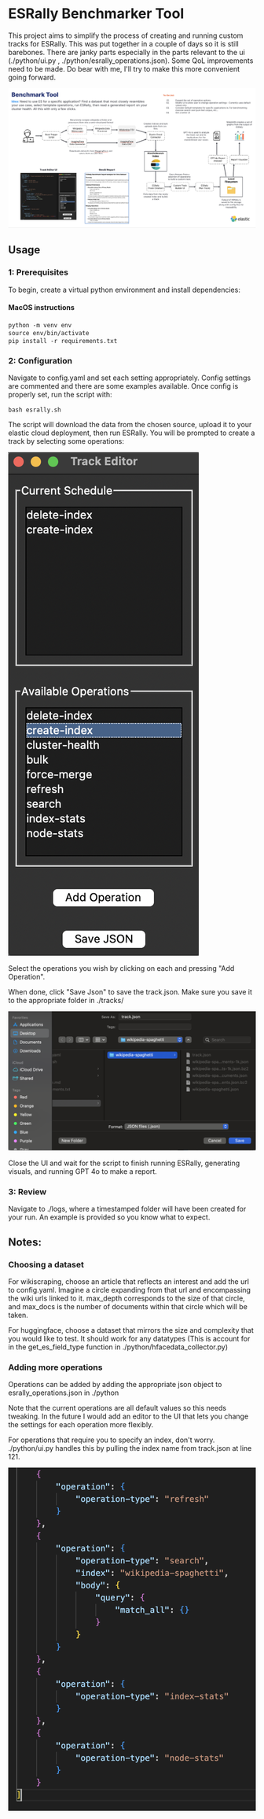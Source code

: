 # ESRally Benchmarker Tool

This project aims to simplify the process of creating and running custom tracks for ESRally. 
This was put together in a couple of days so it is still barebones.
There are janky parts especially in the parts relevant to the ui (./python/ui.py , ./python/esrally_operations.json). 
Some QoL improvements  need to be made. Do bear with me, I'll try to make this more convenient going forward.

![Flow](./flow.png)

## Usage

### 1: Prerequisites
To begin, create a virtual python environment and install dependencies:

#### MacOS instructions
```
python -m venv env
source env/bin/activate
pip install -r requirements.txt
```

### 2: Configuration

Navigate to config.yaml and set each setting appropriately. 
Config settings are commented and there are some examples available.
Once config is properly set, run the script with:

```
bash esrally.sh
```

The script will download the data from the chosen source, upload it to your elastic cloud deployment, then run ESRally.
You will be prompted to create a track by selecting some operations:

![UI](./ui.png)

Select the operations you wish by clicking on each and pressing "Add Operation".

When done, click "Save Json" to save the track.json. Make sure you save it to the appropriate folder in ./tracks/

![ui_save](./ui_save.png)

Close the UI and wait for the script to finish running ESRally, generating visuals, and running GPT 4o to make a report.

### 3: Review

Navigate to ./logs, where a timestamped folder will have been created for your run. An example is provided so you know what to expect.

## Notes:

### Choosing a dataset

For wikiscraping, choose an article that reflects an interest and add the url to config.yaml. 
Imagine a circle expanding from that url and encompassing the wiki urls linked to it. 
max_depth corresponds to the size of that circle, and max_docs is the number of documents within that circle which will be taken. 

For huggingface, choose a dataset that mirrors the size and complexity that you would like to test.
It should work for any datatypes (This is account for in the get_es_field_type function in ./python/hfacedata_collector.py)

### Adding more operations

Operations can be added by adding the appropriate json object to esrally_operations.json in ./python

Note that the current operations are all default values so this needs tweaking. 
In the future I would add an editor to the UI that lets you change the settings for each operation more flexibly. 

For operations that require you to specify an index, don't worry. ./python/ui.py handles this by pulling the index name from track.json at line 121.

![ops](./ops.png)
